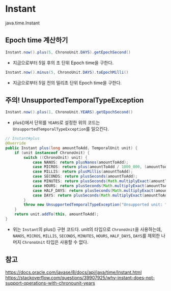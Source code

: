 # Instant
java.time.Instant

## Epoch time 계산하기
```java
Instant.now().plus(5, ChronoUnit.DAYS).getEpochSecond() 
```
- 지금으로부터 5일 후의 초 단위 Epoch time을 구한다.

```java
Instant.now().minus(5, ChronoUnit.DAYS).toEpochMilli()
```
- 지금으로부터 5일 전의 밀리초 단위 Epoch time을 구한다.

## 주의! UnsupportedTemporalTypeException
```java
Instant.now().plus(1, ChronoUnit.YEARS).getEpochSecond() 
```
- plus()에서 단위를 ```YEARS```로 설정한 위의 코드는 ```UnsupportedTemporalTypeException```를 일으킨다.

```java
// Instant#plus
@Override
public Instant plus(long amountToAdd, TemporalUnit unit) {
    if (unit instanceof ChronoUnit) {
        switch ((ChronoUnit) unit) {
            case NANOS: return plusNanos(amountToAdd);
            case MICROS: return plus(amountToAdd / 1000_000, (amountToAdd % 1000_000) * 1000);
            case MILLIS: return plusMillis(amountToAdd);
            case SECONDS: return plusSeconds(amountToAdd);
            case MINUTES: return plusSeconds(Math.multiplyExact(amountToAdd, SECONDS_PER_MINUTE));
            case HOURS: return plusSeconds(Math.multiplyExact(amountToAdd, SECONDS_PER_HOUR));
            case HALF_DAYS: return plusSeconds(Math.multiplyExact(amountToAdd, SECONDS_PER_DAY / 2));
            case DAYS: return plusSeconds(Math.multiplyExact(amountToAdd, SECONDS_PER_DAY));
        }
        throw new UnsupportedTemporalTypeException("Unsupported unit: " + unit);
    }
    return unit.addTo(this, amountToAdd);
}
```

- 위는 ```Instant```의 plus() 구현 코드다. unit의 타입으로 ```ChronoUnit```을 사용하는데, ```NANOS```, ```MICROS```, ```MILLIS```, ```SECONDS```, ```MINUTES```, ```HOURS```, ```HALF_DAYS```, ```DAYS```를 제외한 나머지 ```ChronoUnit``` 타입은 사용할 수 없다.

## 참고
https://docs.oracle.com/javase/8/docs/api/java/time/Instant.html  
https://stackoverflow.com/questions/39907925/why-instant-does-not-support-operations-with-chronounit-years  

